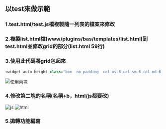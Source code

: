 ## 以test來做示範
### 1.test.html/test.js檔複製隨一列表的檔案來修改

### 2.複製list.html檔(www/plugins/bas/templates/list.html)到test.html並修改grid的部分(list.html 59行)

### 3.使用此代碼將grid包起來
```java
<widget auto-height class="box  no-padding  col-xs-6 col-sm-6 col-md-6 col-lg-6" wrap="false" subtitle="" fullscreenable="false" collapsable="false" collapsable="false" configurable="false" closable="false" >把grid放這邊包起來</widget>
```
![使用兩塊](https://i.imgur.com/maslqO6.png)
### 4.修改第二塊的名稱(名稱+b，html/js都要改)
![js](https://i.imgur.com/Xi1CX7h.png)
![html](https://i.imgur.com/AAIgZ2i.png)

### 5.拋轉功能編寫